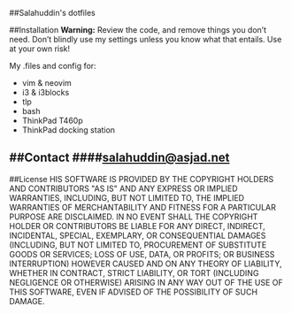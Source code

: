 ##Salahuddin's dotfiles

##Installation
__Warning:__ Review the code, and remove things you don’t need. Don’t blindly use my settings unless you know what that entails. Use at your own risk!

My .files and config for:
- vim & neovim
- i3 & i3blocks
- tlp
- bash
- ThinkPad T460p
- ThinkPad docking station

##Contact
####<a href="mailto:salahuddin@asjad.net" alt="My email"/>salahuddin@asjad.net</a>
---
##License
HIS SOFTWARE IS PROVIDED BY THE COPYRIGHT HOLDERS AND CONTRIBUTORS "AS IS"
AND ANY EXPRESS OR IMPLIED WARRANTIES, INCLUDING, BUT NOT LIMITED TO, THE
IMPLIED WARRANTIES OF MERCHANTABILITY AND FITNESS FOR A PARTICULAR PURPOSE ARE
DISCLAIMED. IN NO EVENT SHALL THE COPYRIGHT HOLDER OR CONTRIBUTORS BE LIABLE
FOR ANY DIRECT, INDIRECT, INCIDENTAL, SPECIAL, EXEMPLARY, OR CONSEQUENTIAL
DAMAGES (INCLUDING, BUT NOT LIMITED TO, PROCUREMENT OF SUBSTITUTE GOODS OR
SERVICES; LOSS OF USE, DATA, OR PROFITS; OR BUSINESS INTERRUPTION) HOWEVER
CAUSED AND ON ANY THEORY OF LIABILITY, WHETHER IN CONTRACT, STRICT LIABILITY,
OR TORT (INCLUDING NEGLIGENCE OR OTHERWISE) ARISING IN ANY WAY OUT OF THE USE
OF THIS SOFTWARE, EVEN IF ADVISED OF THE POSSIBILITY OF SUCH DAMAGE.
